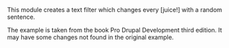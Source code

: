 This module creates a text filter which changes every [juice!] with a random sentence.

The example is taken from the book Pro Drupal Development third edition. It may have some changes not found in the original example.

